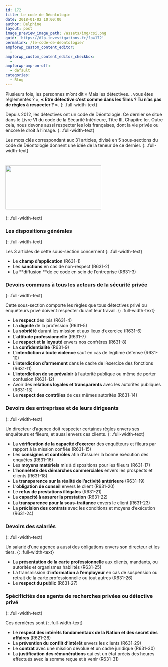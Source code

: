 ```yaml
---
id: 172
title: Le code de Déontologie
date: 2018-01-02 10:00:00
author: Delphine
layout: post
image_preview_image_path: /assets/img/csi.png
guid: 'https://dlp-investigations.fr/?p=172'
permalink: /le-code-de-deontologie/
ampforwp_custom_content_editor:
  -
ampforwp_custom_content_editor_checkbox:
  -
ampforwp-amp-on-off:
  - default
categories:
  - Blog
---
```


Plusieurs fois, les personnes m’ont dit &laquo; Mais les d&eacute;tectives… vous &ecirc;tes r&eacute;glement&eacute;s ? &raquo;, **&laquo; Etre d&eacute;tective c’est comme dans les films ? Tu n’as pas de r&egrave;gles &agrave; respecter ? &raquo;**.
{: .full-width-text}

Depuis 2012, les d&eacute;tectives ont un code de D&eacute;ontologie. Ce dernier se situe dans le Livre VI du code de la S&eacute;curit&eacute; Int&eacute;rieure, Titre III, Chapitre Ier. Outre cela, nous devons aussi respecter les lois fran&ccedil;aises, dont la vie priv&eacute;e ou encore le droit &agrave; l’image.
{: .full-width-text}

Les mots cl&eacute;s correspondant aux 31 articles, divis&eacute; en 5 sous-sections du code de D&eacute;ontologie donnent une id&eacute;e de la teneur de ce dernier. <!--base32-c9gq6t9k68pp6eb7e4v78ebb6rw70w1pcnh3et9mervkgtb2c8v74xtq61vk2w33dtm36tbm75ppawkpddkq8rhjccw7cdtmf1u72dhhetnk4xvb6njpgw9q61u7cv9q6nr70rbpc9r68t3be4w6arhrcdj6udk7env62tb8erv6et3bdnjpux3gdnw64vb561v6pc3q6dkkcu3m6ru7axhkchq7adkgcgrp8rttcxrkcx1tdcv3gbb2c5tpactj-base32-->
{: .full-width-text}

# <u><img class="wp-image-180 alignright" alt="" srcset="https://i2.wp.com/dlp-investigations.fr/wp-content/uploads/2017/12/csi.png?resize=300%2C136&amp;ssl=1 300w, https://i2.wp.com/dlp-investigations.fr/wp-content/uploads/2017/12/csi.png?w=334&amp;ssl=1 334w" sizes="(max-width: 306px) 100vw, 306px" data-recalc-dims="1" width="306" height="139" src="https://i2.wp.com/dlp-investigations.fr/wp-content/uploads/2017/12/csi.png?resize=306%2C139&amp;ssl=1" /></u>
{: .full-width-text}

### Les dispositions g&eacute;n&eacute;rales
{: .full-width-text}

Les 3 articles de cette sous-section concernent
{: .full-width-text}

* Le **champ d’application** (R631-1)
* Les **sanctions** en cas de non-respect (R631-2)
* La **diffusion&nbsp;**de ce code en sein de l’entreprise (R631-3)

### Devoirs communs &agrave; tous les acteurs de la s&eacute;curit&eacute; priv&eacute;e
{: .full-width-text}

Cette sous-section comporte les r&egrave;gles que tous d&eacute;tectives priv&eacute; ou enqu&ecirc;teurs priv&eacute; doivent respecter durant leur travail.
{: .full-width-text}

* Le **respect** des lois (R631-4)
* La **dignit&eacute;** de la profession (R631-5)
* La **sobri&eacute;t&eacute;** durant les mission et aux lieux d’exercice (R631-6)
* L’**attitude professionnelle** (R631-7)
* Le **respect et la loyaut&eacute;** envers nos confr&egrave;res (R631-8)
* La **confidentialit&eacute;** (R631-9)
* L’**interdiction &agrave; toute violence** sauf en cas de l&eacute;gitime d&eacute;fense (R631-10)
* L’**interdiction d’armement** dans le cadre de l’exercice des fonctions (R631-11)
* L’**interdiction de se pr&eacute;valoir** &agrave; l’autorit&eacute; publique ou m&ecirc;me de porter confusion (R631-12)
* Avoir des **relations loyales et transparents** avec les autorit&eacute;s publiques (R631-13)
* Le **respect des contr&ocirc;les** de ces m&ecirc;mes autorit&eacute;s (R631-14)

### Devoirs des entreprises et de leurs dirigeants
{: .full-width-text}

Un directeur d’agence doit respecter certaines r&egrave;gles envers ses enqu&ecirc;teurs et fileurs, et aussi envers ces clients.
{: .full-width-text}

* La **v&eacute;rification de la capacit&eacute; d’exercer** des enqu&ecirc;teurs et fileurs par rapport &agrave; la mission confi&eacute;e (R631-15)
* Les **consignes et contr&ocirc;les** afin d’assurer la bonne ex&eacute;cution des enqu&ecirc;tes (R631-16)
* Les **moyens mat&eacute;riels** mis &agrave; dispositions pour les fileurs (R631-17)
* L’**honn&ecirc;tet&eacute; des d&eacute;marches commerciales** envers les prospects et clients (R631-18)
* La **transparence** **sur la r&eacute;alit&eacute; de l’activit&eacute; ant&eacute;rieure** (R631-19)
* L’**obligation de conseil** envers le client (R631-20)
* Le **refus de prestations ill&eacute;gales** (R631-21)
* La **capacit&eacute; &agrave; assurer la prestation** (R631-22)
* La **transparence pour la sous-traitance** envers le client (R631-23)
* La **pr&eacute;cision des contrats** avec les conditions et moyens d’ex&eacute;cution (R631-24)

### Devoirs des salari&eacute;s
{: .full-width-text}

Un salari&eacute; d’une agence a aussi des obligations envers son directeur et les tiers.
{: .full-width-text}

* La **pr&eacute;sentation de la carte professionnelle** aux clients, mandants, ou autorit&eacute;s et organismes habilit&eacute;s (R631-25)
* La transmission d’**information &agrave; l’employeur** en cas de suspension ou retrait de la carte professionnelle ou tout autres (R631-26)
* Le **respect du public** (R631-27)

### Sp&eacute;cificit&eacute;s des agents de recherches priv&eacute;es ou d&eacute;tective priv&eacute;
{: .full-width-text}

Ces derni&egrave;res sont
{: .full-width-text}

* Le **respect des int&eacute;r&ecirc;ts fondamentaux de la Nation et des secret des affaires** (R621-28)
* La **pr&eacute;vention du conflit d’int&eacute;r&ecirc;t** envers les clients (R631-29)
* Le **contrat** avec une mission d&eacute;volue et un cadre juridique (R631-30)
* La **justification des r&eacute;mun&eacute;rations** qui est un &eacute;tat pr&eacute;cis des heures effectu&eacute;s avec la somme re&ccedil;ue et &agrave; venir (R631-31)